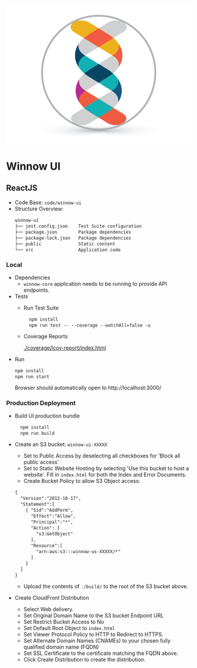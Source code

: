 ![Winnow](./src/img/logo.png)
# Winnow UI
## ReactJS

* Code Base: `code/winnow-ui`
* Structure Overview:
    ```
    winnow-ui
    ├── jest.config.json    Test Suite configuration
    ├── package.json        Package dependencies
    ├── package-lock.json   Package dependencies
    ├── public              Static content
    └── src                 Application code
    ```

### Local
* Dependencies
  - `winnow-core` application needs to be running to provide API endpoints.
* Tests
  - Run Test Suite
    ```shell script
      npm install
      npm run test -- --coverage --watchAll=false -u
    ```
  - Coverage Reports
  
    [./coverage/lcov-report/index.html](./coverage/lcov-report/index.html)
* Run
    ```shell script
    npm install
    npm run start
    ```
    Browser should automatically open to http://localhost:3000/
    
### Production Deployment
* Build UI production bundle
  ```shell script
    npm install
    npm run build
   ```
  
* Create an S3 bucket: `winnow-ui-XXXXX`
  - Set to Public Access by deselecting all checkboxes for 'Block all public access'
  - Set to Static Website Hosting by selecting 'Use this bucket to host a website'. Fill in `index.html` for both the Index and Error Documents.
  - Create Bucket Policy to allow S3 Object access:
  ```metadata json
  {
    "Version":"2012-10-17",
    "Statement":[
      { "Sid":"AddPerm",
        "Effect":"Allow",
        "Principal":"*",
        "Action": [
          "s3:GetObject"
        ],
        "Resource":[
          "arn:aws:s3:::winnow-us-XXXXX/*"
        ]
      }
    ]
  }
  ```
  - Upload the contents of `./build/` to the root of the S3 bucket above.
  
* Create CloudFront Distribution
  - Select Web delivery.
  - Set Original Domain Name to the S3 bucket Endpoint URL
  - Set Restrict Bucket Access to No
  - Set Default Root Object to `index.html`
  - Set Viewer Protocol Policy to HTTP to Redirect to HTTPS.
  - Set Alternate Domain Names (CNAMEs) to your chosen fully qualified domain name (FQDN)
  - Set SSL Certificate to the certificate matching the FQDN above.
  - Click Create Distribution to create the distribution.

